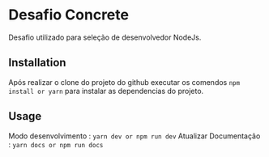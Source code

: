 # Desafio Concrete

Desafio utilizado para seleção de desenvolvedor NodeJs.

## Installation

Após realizar o clone do projeto do github executar os comendos <code>npm install or yarn</code> para instalar as dependencias do projeto.

## Usage

Modo desenvolvimento : <code>yarn dev or npm run dev</code>
Atualizar Documentação : <code>yarn docs or npm run docs</code>
